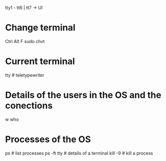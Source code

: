 tty1 - tt6 | tt7 -> UI

# Change terminal
Ctrl Alt F<n>
sudo chvt <n>

# Current terminal
tty                     # teletypewriter

# Details of the users in the OS and the conections
w
who

# Processes of the OS
ps                      # list processes
ps -ft tty<n>           # details of a terminal
kill -9 <PID>           # kill a process
